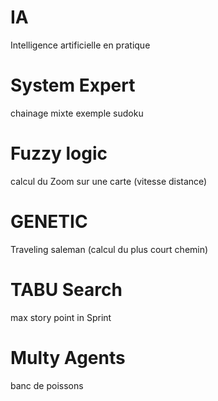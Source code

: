 # IA
Intelligence artificielle en pratique

# System Expert
chainage mixte exemple sudoku

# Fuzzy logic
calcul du Zoom  sur une carte (vitesse distance)

# GENETIC
Traveling saleman (calcul du plus court chemin)

# TABU Search
max story point in Sprint 
# Multy Agents
banc de poissons
